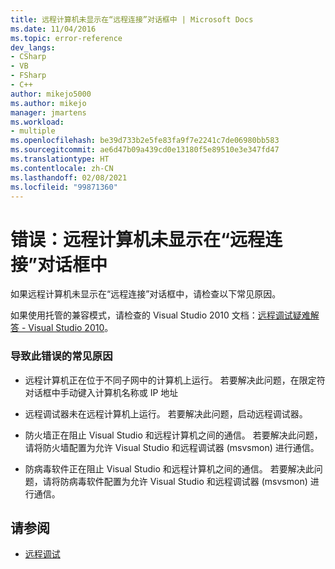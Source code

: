 ```yaml
---
title: 远程计算机未显示在“远程连接”对话框中 | Microsoft Docs
ms.date: 11/04/2016
ms.topic: error-reference
dev_langs:
- CSharp
- VB
- FSharp
- C++
author: mikejo5000
ms.author: mikejo
manager: jmartens
ms.workload:
- multiple
ms.openlocfilehash: be39d733b2e5fe83fa9f7e2241c7de06980bb583
ms.sourcegitcommit: ae6d47b09a439cd0e13180f5e89510e3e347fd47
ms.translationtype: HT
ms.contentlocale: zh-CN
ms.lasthandoff: 02/08/2021
ms.locfileid: "99871360"
---
```

# <a name="error-remote-machine-does-not-appear-in-a-remote-connections-dialog"></a>错误：远程计算机未显示在“远程连接”对话框中
如果远程计算机未显示在“远程连接”对话框中，请检查以下常见原因。

 如果使用托管的兼容模式，请检查的 Visual Studio 2010 文档：[远程调试疑难解答 - Visual Studio 2010](/previous-versions/visualstudio/visual-studio-2010/2ys11ead(v=vs.100))。

### <a name="common-causes-for-this-error"></a>导致此错误的常见原因

- 远程计算机正在位于不同子网中的计算机上运行。 若要解决此问题，在限定符对话框中手动键入计算机名称或 IP 地址

- 远程调试器未在远程计算机上运行。 若要解决此问题，启动远程调试器。

- 防火墙正在阻止 Visual Studio 和远程计算机之间的通信。 若要解决此问题，请将防火墙配置为允许 Visual Studio 和远程调试器 (msvsmon) 进行通信。

- 防病毒软件正在阻止 Visual Studio 和远程计算机之间的通信。 若要解决此问题，请将防病毒软件配置为允许 Visual Studio 和远程调试器 (msvsmon) 进行通信。

## <a name="see-also"></a>请参阅
- [远程调试](../debugger/remote-debugging.md)